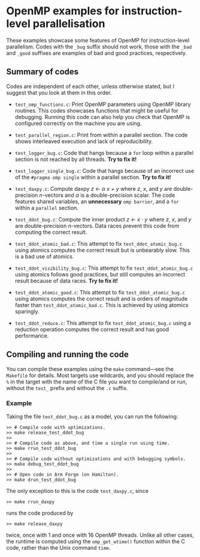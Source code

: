 # OpenMP examples for instruction-level parallelisation

These examples showcase some features of OpenMP for instruction-level parallelism. Codes with the `_bug` suffix should not work, those with the `_bad` and `_good` suffixes are examples of bad and good practices, respectively.

## Summary of codes

Codes are independent of each other, unless otherwise stated, but I suggest that you look at them in this order.

+ `test_omp_functions.c`: Print OpenMP parameters using OpenMP library routines. This codes showcases functions that might be useful for debugging. Running this code can also help you check that OpenMP is configured correctly on the machine you are using.

+ `test_parallel_region.c`: Print from within a parallel section. The code shows interleaved execution and lack of reproducibility.

+ `test_logger_bug.c`: Code that hangs because a `for` loop within a parallel section is not reached by all threads. **Try to fix it!**

+ `test_logger_single_bug.c`: Code that hangs because of an incorrect use of the `#pragma omp single` within a parallel section. **Try to fix it!**

+ `test_daxpy.c`: Compute daxpy *z ← α x + y* where *z*, *x*, and *y* are double-precision *n*-vectors and *α* is a double-precision scalar. The code features shared variables, an **unnecessary** `omp barrier`, and a `for` within a `parallel` section.

+ `test_ddot_bug.c`: Compute the inner product *z ← x · y* where *z*, *x*, and *y* are double-precision *n*-vectors. Data races prevent this code from computing the correct result.

+ `test_ddot_atomic_bad.c`: This attempt to fix `test_ddot_atomic_bug.c` using atomics computes the correct result but is unbearably slow. This is a bad use of atomics.

+ `test_ddot_visibility_bug.c`: This attempt to fix `test_ddot_atomic_bug.c` using atomics follows good practices, but still computes an incorrect result because of data races. **Try to fix it!**

+ `test_ddot_atomic_good.c`: This attempt to fix `test_ddot_atomic_bug.c` using atomics computes the correct result and is orders of magnitude faster than `test_ddot_atomic_bad.c`. This is achieved by using atomics sparingly.

+ `test_ddot_reduce.c`: This attempt to fix `test_ddot_atomic_bug.c` using a reduction operation computes the correct result and has good performance.

## Compiling and running the code

You can compile these examples using the `make` command—see the `Makefile` for details. Most targets use wildcards, and you should replace the `%` in the target with the name of the C file you want to compile/and or run, without the `test_` prefix and without the `.c` suffix.

### Example

Taking the file `test_ddot_bug.c` as a model, you can run the following:

```console
>> # Compile code with optimizations.
>> make release_test_ddot_bug
>>
>> # Compile code as above, and time a single run using time.
>> make rrun_test_ddot_bug
>>
>> # Compile code without optimizations and with bebugging symbols.
>> make debug_test_ddot_bug
>>
>> # Open code in Arm Forge (on Hamilton).
>> make drun_test_ddot_bug
```

The only exception to this is the code `test_daxpy.c`, since
```console
>> make rrun_daxpy
```
runs the code produced by
```console
>> make release_daxpy
```
twice, once with 1 and once with 16 OpenMP threads. Unlike all other cases, the runtime is computed using the `omp_get_wtime()` function within the C code, rather than the Unix command `time`.
